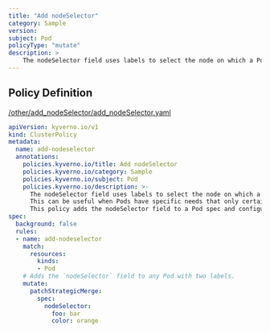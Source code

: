 ```yaml
---
title: "Add nodeSelector"
category: Sample
version: 
subject: Pod
policyType: "mutate"
description: >
    The nodeSelector field uses labels to select the node on which a Pod can be scheduled. This can be useful when Pods have specific needs that only certain nodes in a cluster can provide. This policy adds the nodeSelector field to a Pod spec and configures it with labels `foo` and `color`.
---
```


## Policy Definition
<a href="https://github.com/kyverno/policies/raw/main//other/add_nodeSelector/add_nodeSelector.yaml" target="-blank">/other/add_nodeSelector/add_nodeSelector.yaml</a>

```yaml
apiVersion: kyverno.io/v1
kind: ClusterPolicy
metadata:
  name: add-nodeselector
  annotations:
    policies.kyverno.io/title: Add nodeSelector
    policies.kyverno.io/category: Sample
    policies.kyverno.io/subject: Pod
    policies.kyverno.io/description: >-
      The nodeSelector field uses labels to select the node on which a Pod can be scheduled.
      This can be useful when Pods have specific needs that only certain nodes in a cluster can provide.
      This policy adds the nodeSelector field to a Pod spec and configures it with labels `foo` and `color`.
spec:
  background: false
  rules:
  - name: add-nodeselector
    match:
      resources:
        kinds:
        - Pod
    # Adds the `nodeSelector` field to any Pod with two labels.
    mutate:
      patchStrategicMerge:
        spec:
          nodeSelector:
            foo: bar
            color: orange
```
